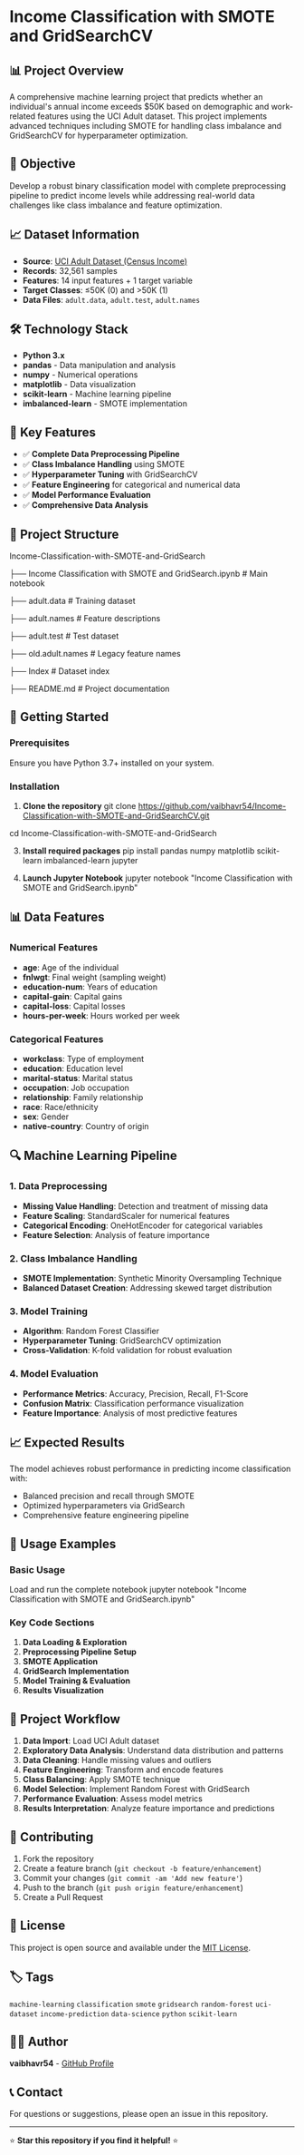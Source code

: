 # Income Classification with SMOTE and GridSearchCV

## 📊 Project Overview
A comprehensive machine learning project that predicts whether an individual's annual income exceeds $50K based on demographic and work-related features using the UCI Adult dataset. This project implements advanced techniques including SMOTE for handling class imbalance and GridSearchCV for hyperparameter optimization.

## 🎯 Objective
Develop a robust binary classification model with complete preprocessing pipeline to predict income levels while addressing real-world data challenges like class imbalance and feature optimization.

## 📈 Dataset Information
- **Source**: [UCI Adult Dataset (Census Income)](https://archive.ics.uci.edu/ml/datasets/adult)
- **Records**: 32,561 samples
- **Features**: 14 input features + 1 target variable
- **Target Classes**: ≤50K (0) and >50K (1)
- **Data Files**: `adult.data`, `adult.test`, `adult.names`

## 🛠️ Technology Stack
- **Python 3.x**
- **pandas** - Data manipulation and analysis
- **numpy** - Numerical operations
- **matplotlib** - Data visualization
- **scikit-learn** - Machine learning pipeline
- **imbalanced-learn** - SMOTE implementation

## 🔧 Key Features
- ✅ **Complete Data Preprocessing Pipeline**
- ✅ **Class Imbalance Handling** using SMOTE
- ✅ **Hyperparameter Tuning** with GridSearchCV
- ✅ **Feature Engineering** for categorical and numerical data
- ✅ **Model Performance Evaluation**
- ✅ **Comprehensive Data Analysis**

## 📁 Project Structure
Income-Classification-with-SMOTE-and-GridSearch

├── Income Classification with SMOTE and GridSearch.ipynb # Main notebook

├── adult.data # Training dataset

├── adult.names # Feature descriptions

├── adult.test # Test dataset

├── old.adult.names # Legacy feature names

├── Index # Dataset index

├── README.md # Project documentation


## 🚀 Getting Started

### Prerequisites
Ensure you have Python 3.7+ installed on your system.

### Installation
1. **Clone the repository**
git clone https://github.com/vaibhavr54/Income-Classification-with-SMOTE-and-GridSearchCV.git

cd Income-Classification-with-SMOTE-and-GridSearch


3. **Install required packages**
pip install pandas numpy matplotlib scikit-learn imbalanced-learn jupyter


4. **Launch Jupyter Notebook**
jupyter notebook "Income Classification with SMOTE and GridSearch.ipynb"


## 📊 Data Features

### Numerical Features
- **age**: Age of the individual
- **fnlwgt**: Final weight (sampling weight)
- **education-num**: Years of education
- **capital-gain**: Capital gains
- **capital-loss**: Capital losses
- **hours-per-week**: Hours worked per week

### Categorical Features
- **workclass**: Type of employment
- **education**: Education level
- **marital-status**: Marital status
- **occupation**: Job occupation
- **relationship**: Family relationship
- **race**: Race/ethnicity
- **sex**: Gender
- **native-country**: Country of origin

## 🔍 Machine Learning Pipeline

### 1. Data Preprocessing
- **Missing Value Handling**: Detection and treatment of missing data
- **Feature Scaling**: StandardScaler for numerical features
- **Categorical Encoding**: OneHotEncoder for categorical variables
- **Feature Selection**: Analysis of feature importance

### 2. Class Imbalance Handling
- **SMOTE Implementation**: Synthetic Minority Oversampling Technique
- **Balanced Dataset Creation**: Addressing skewed target distribution

### 3. Model Training
- **Algorithm**: Random Forest Classifier
- **Hyperparameter Tuning**: GridSearchCV optimization
- **Cross-Validation**: K-fold validation for robust evaluation

### 4. Model Evaluation
- **Performance Metrics**: Accuracy, Precision, Recall, F1-Score
- **Confusion Matrix**: Classification performance visualization
- **Feature Importance**: Analysis of most predictive features

## 📈 Expected Results
The model achieves robust performance in predicting income classification with:
- Balanced precision and recall through SMOTE
- Optimized hyperparameters via GridSearch
- Comprehensive feature engineering pipeline

## 🔧 Usage Examples

### Basic Usage
Load and run the complete notebook
jupyter notebook "Income Classification with SMOTE and GridSearch.ipynb"


### Key Code Sections
1. **Data Loading & Exploration**
2. **Preprocessing Pipeline Setup**
3. **SMOTE Application**
4. **GridSearch Implementation**
5. **Model Training & Evaluation**
6. **Results Visualization**

## 📝 Project Workflow
1. **Data Import**: Load UCI Adult dataset
2. **Exploratory Data Analysis**: Understand data distribution and patterns
3. **Data Cleaning**: Handle missing values and outliers
4. **Feature Engineering**: Transform and encode features
5. **Class Balancing**: Apply SMOTE technique
6. **Model Selection**: Implement Random Forest with GridSearch
7. **Performance Evaluation**: Assess model metrics
8. **Results Interpretation**: Analyze feature importance and predictions

## 🤝 Contributing
1. Fork the repository
2. Create a feature branch (`git checkout -b feature/enhancement`)
3. Commit your changes (`git commit -am 'Add new feature'`)
4. Push to the branch (`git push origin feature/enhancement`)
5. Create a Pull Request

## 📄 License
This project is open source and available under the [MIT License](LICENSE).

## 🏷️ Tags
`machine-learning` `classification` `smote` `gridsearch` `random-forest` `uci-dataset` `income-prediction` `data-science` `python` `scikit-learn`

## 👨‍💻 Author
**vaibhavr54** - [GitHub Profile](https://github.com/vaibhavr54)

## 📞 Contact
For questions or suggestions, please open an issue in this repository.

---
⭐ **Star this repository if you find it helpful!** ⭐
